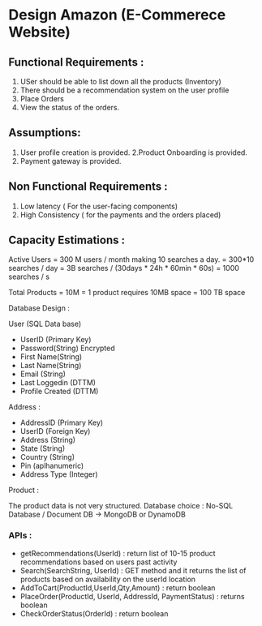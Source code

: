 # Design Amazon (E-Commerece Website)

## Functional Requirements :

1. USer should be able to list down all the products (Inventory)
2. There should be a recommendation system on the user profile
3. Place Orders 
4. View the status of the orders.

## Assumptions:

1. User profile creation is provided.
2.Product Onboarding is provided.
3. Payment gateway is provided.

## Non Functional Requirements :

1. Low latency ( For the user-facing components)
2. High Consistency ( for the payments and the orders placed)

## Capacity Estimations : 

Active Users  = 300 M users / month making 10 searches a day.
              = 300*10 searches / day 
              = 3B searches / (30days * 24h * 60min * 60s)
              = 1000 searches / s

Total Products = 10M
               = 1 product requires 10MB space
               = 100 TB space

Database Design : 

User (SQL Data base)

- UserID (Primary Key)
- Password(String) Encrypted
- First Name(String)
- Last Name(String)
- Email (String)
- Last Loggedin (DTTM)
- Profile Created (DTTM)


Address :

- AddressID (Primary Key)
- UserID (Foreign Key)
- Address (String)
- State (String)
- Country (String)
- Pin (aplhanumeric)
- Address Type (Integer)


 Product : 

The product data is not very structured. 
Database choice : No-SQL Database / Document DB  -> MongoDB or DynamoDB


### APIs :

- getRecommendations(UserId)  : return list of 10-15 product recommendations based on users past activity
- Search(SearchString, UserId) : GET method and it returns the list of products based on availability on the userId location
- AddToCart(ProductId,UserId,Qty,Amount) : return boolean
- PlaceOrder(ProductId, UserId, AddressId, PaymentStatus) : returns boolean
- CheckOrderStatus(OrderId) : return boolean

